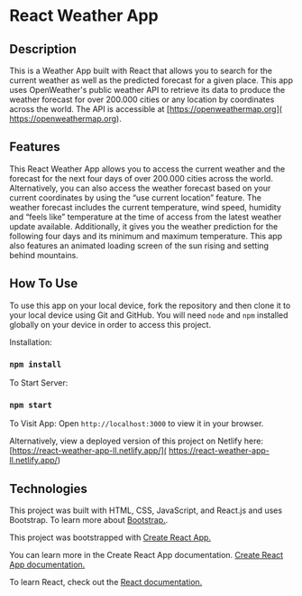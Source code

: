 # React Weather App

## Description 

This is a Weather App built with React that allows you to search for the current weather as well as the predicted forecast for a given place. This app uses OpenWeather's public weather API to retrieve its data to produce the weather forecast for over 200.000 cities or any location by coordinates across the world. The API is accessible at [https://openweathermap.org]( https://openweathermap.org).


## Features

This React Weather App allows you to access the current weather and the forecast for the next four days of over 200.000 cities across the world. Alternatively, you can also access the weather forecast based on your current coordinates by using the “use current location” feature. The weather forecast includes the current temperature, wind speed, humidity and “feels like” temperature at the time of access from the latest weather update available.  Additionally, it gives you the weather prediction for the following four days and its minimum and maximum temperature. This app also features an animated loading screen of the sun rising and setting behind mountains. 

## How To Use 

To use this app on your local device, fork the repository and then clone it to your local device using Git and GitHub. 
You will need `node` and `npm` installed globally on your device in order to access this project. 

Installation:
### `npm install`

To Start Server:
### `npm start`

To Visit App:
Open `http://localhost:3000` to view it in your browser.

Alternatively, view a deployed version of this project on Netlify here: [https://react-weather-app-ll.netlify.app/]( https://react-weather-app-ll.netlify.app/)

## Technologies

This project was built with HTML, CSS, JavaScript, and React.js and uses Bootstrap. To learn more about [Bootstrap.]( https://getbootstrap.com).

This project was bootstrapped with [Create React App.](https://github.com/facebook/create-react-app)

You can learn more in the Create React App documentation. [Create React App documentation.](https://create-react-app.dev/docs/getting-started/)

To learn React, check out the [React documentation.]( https://reactjs.org)
